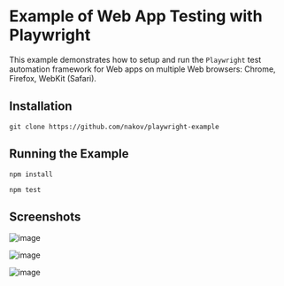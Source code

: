 # Example of Web App Testing with Playwright

This example demonstrates how to setup and run the `Playwright` test automation framework for Web apps on multiple Web browsers: Chrome, Firefox, WebKit (Safari).

## Installation

```
git clone https://github.com/nakov/playwright-example
```

## Running the Example

```
npm install
```

```
npm test
```

## Screenshots

![image](https://user-images.githubusercontent.com/1689586/110787177-b686bc80-8275-11eb-9fde-85c308cbf39f.png)

![image](https://user-images.githubusercontent.com/1689586/110787240-cacab980-8275-11eb-9cae-68bf6eb1731c.png)

![image](https://user-images.githubusercontent.com/1689586/110787303-d9b16c00-8275-11eb-82c1-ce351494d12a.png)
